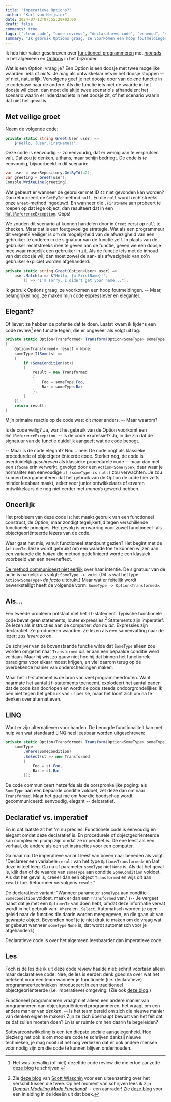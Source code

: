 ```yaml
---
title: "Imperatieve Options?"
author: "Karl van Heijster"
date: 2024-07-12T07:55:29+02:00
draft: false
comments: true
tags: ["clean code", "code reviews", "declaratieve code", "eenvoud", "eerlijke functies", "imperatieve code", "intentie van code", "functioneel programmeren", "leermoment", "monads", "options", "procedureel programmeren", "refactoren", "samenwerking"]
summary: "Ik gebruik Options graag, ze voorkomen een hoop foutmeldingen. Maar, belangrijker nog, ze maken mijn code expressiever en eleganter. Of liever: ze hebben de potentie dat te doen. Laatst kwam ik tijdens een codereview een functie tegen, waarop mijn primaire reactie was: dit *moet* anders. -- Maar waarom?"
---
```


Ik heb hier vaker geschreven over [functioneel programmeren](/tags/functioneel-programmeren/ "Blogs met de tag 'functioneel programmeren'") met [*monads*](/blog/22/12/wat-is-een-monad/ "'Wat is een monad?'") in het algemeen en [Options](/tags/options/ "Blogs met de tag 'options'") in het bijzonder. 


Wat is een Option, vraag je? Een Option is een doosje met twee mogelijke waarden: *iets* of *niets*. Je mag als ontwikkelaar iets in het doosje stoppen -- of niet, natuurlijk. Vervolgens geef je het doosje door van de ene functie in je codebase naar de andere. Als die functie iets met de waarde in het doosje wil doen, dan moet die altijd twee scenario's afhandelen: het scenario waarin er inderdaad iets in het doosje zit, of het scenario waarin dat niet het geval is.


## Met veilige groet


Neem de volgende code:


```cs
private static string Greet(User user) =>
    $"Hello, {user.FirstName}!";
```


Deze code is eenvoudig -- zo eenvoudig, dat er weinig aan te verprutsen valt. Dat zou je denken, althans, maar schijn bedriegt. De code is *te* eenvoudig, bijvoorbeeld in dit scenario:


```cs
var user = userRepository.GetById(42);
var greeting = Greet(user);
Console.WriteLine(greeting);
```


Wat gebeurt er wanneer de gebruiker met ID `42` niet gevonden kan worden? Dan retourneert de `GetById`-method `null`. En die `null` wordt rechtstreeks onze `Greet`-method ingeduwd. En wanneer die `.FirstName` aan probeert te roepen op dat lege object, dan resulteert dat in een [`NullReferenceException`](https://learn.microsoft.com/en-us/dotnet/api/system.nullreferenceexception?view=net-8.0 "'NullReferenceException Class', Microsoft documentatie"). Oeps!


We zouden dit scenario af kunnen handelen door in `Greet` eerst op `null` te checken. Maar dat is een foutgevoelige strategie. Wat als een programmeur dit vergeet? Veiliger is om de mogelijkheid van de afwezigheid van een gebruiker te coderen in de signatuur van de functie zelf. In plaats van de gebruiker rechtstreeks mee te geven aan de functie, geven we een doosje mee waar mogelijk een gebruiker in zit. Als de functie iets met de inhoud van dat doosje wil, dan moet zowel de aan- als afwezigheid van zo'n gebruiker expliciet worden afgehandeld: 


```cs
private static string Greet(Option<User> user) => 
    user.Match(u => $"Hello, {u.FirstName}!",
        () => "I'm sorry, I didn't get your name...");
```


Ik gebruik Options graag, ze voorkomen een hoop foutmeldingen. -- Maar, belangrijker nog, ze maken mijn code expressiever en eleganter.


## Elegant?


Of liever: ze hebben de potentie dat te doen. Laatst kwam ik tijdens een code review[^1] een functie tegen, die er ongeveer als volgt uitzag:


```cs
private static Option<Transformed> Transform(Option<SomeType> someType)
{
    Option<Transformed> result = None;
    someType.IfSome(st => 
    {
        if (SomeCondition(st))
        {
            result = new Transformed
            {
                Foo = someType.Foo,
                Bar = someType.Bar
            };
        }
    });
    return result;
}
```


Mijn primaire reactie op de code was: dit *moet* anders. -- Maar waarom? 


Is de code veilig? Ja, want het gebruik van de Option voorkomt een `NullReferenceException`. -- Is de code expressief? Ja, in die zin dat de signatuur van de functie duidelijk aangeeft wat de code beoogt. 


-- Maar is de code elegant? Nou... nee. De code oogt als klassieke procedurele of objectgeoriënteerde code. Sterker nog, de code is overduidelijk *geschreven* als klassieke procedurele code -- maar dan met een `IfSome` erin verwerkt, gevolgd door een `Action<SomeType>`, daar waar je normaliter een eenvoudige `if (someType is null)` zou verwachten. Je zou kunnen beargumenteren dat het gebruik van de Option de code hier zelfs minder leesbaar maakt, zeker voor junior ontwikkelaars of ervaren ontwikkelaars die nog niet eerder met *monads* gewerkt hebben.


## Oneerlijk


Het probleem van deze code is: het maakt gebruik van een functioneel construct, de Option, maar zondigt tegelijkertijd tegen verschillende functionele principes. Het gevolg is verwarring voor zowel functioneel- als objectgeoriënteerde lezers van de code.


Waar gaat het mis, vanuit functioneel standpunt gezien? Het begint met de `Action<T>`. Deze wordt gebruikt om een waarde toe te kunnen wijzen aan een variabele die *buiten* die method gedefinieerd wordt: een klassiek voorbeeld van een neveneffect.


[De method communiceert niet eerlijk](/blog/22/07/wat-zijn-eerlijke-functies/ "'Wat zijn eerlijke functies?'") over haar intentie. De signatuur van de actie is namelijk als volgt: `SomeType -> void`. (Dit is wat het type `Action<SomeType>` *de facto* uitdrukt.) Maar wat er feitelijk wordt bewerkstelligt heeft de volgende vorm: `SomeType -> Option<Transformed>`.


## Als...


Een tweede probleem ontstaat met het `if`-statement. Typische functionele code bevat geen statements, louter expressies.[^2] Statements zijn imperatief. Ze lezen als instructies aan de computer: *doe nu dit*. Expressies zijn declaratief. Ze produceren waarden. Ze lezen als een samenvatting naar de lezer: *zus levert zo op*.


De schrijver van de bovenstaande functie wilde dat `SomeType` alleen zou worden omgezet naar `Transformed` *als* er aan een bepaalde conditie werd voldaan. Maar hij wist zo gauw niet hoe hij dat binnen het functionele paradigma voor elkaar moest krijgen, en viel daarom terug op de overbekende manier van onderscheidingen maken.


Maar het `if`-statement is de bron van veel programmeerfouten. Want naarmate het aantal `if`-statements toeneemt, explodeert het aantal paden dat de code kan doorlopen en wordt de code steeds ondoorgrondelijker. Ik ben niet tegen het gebruik van `if` per se, maar het loont zich om na te denken over alternatieven.


## LINQ


Want er zijn alternatieven voor handen. De beoogde functionaliteit kan met hulp van wat standaard [LINQ](https://learn.microsoft.com/en-us/dotnet/csharp/linq/ "'Language Integrated Query (LINQ)', Microsoft documentatie") heel leesbaar worden uitgeschreven:


```cs
private static Option<Transformed> Transform(Option<SomeType> someType) =>
    someType
        .Where(SomeCondition)
        .Select(st => new Transformed 
        {
            Foo = st.Foo,
            Bar = st.Bar
        });
```


De code communiceert hetzelfde als de oorspronkelijke poging: als `SomeType` aan een bepaalde conditie voldoet, zet deze dan om naar `Transformed`. Maar het gaat me om *hoe* die boodschap wordt gecommuniceerd: eenvoudig, elegant -- delcaratief.


## Declaratief vs. imperatief


En in dat laatste zit het 'm nu precies. Functionele code is eenvoudig en elegant omdat deze declaratief is. En procedurele of objectgeoriënteerde kan complex en plomp zijn omdat ze imperatief is. De ene leest als een verhaal, de andere als een set instructies voor een computer.


Ga maar na. De imperatieve variant leest van boven naar beneden als volgt. "Declareer een variabele `result` van het type `Option<Transformed>` en laat deze initeel leeg. Ga na of parameter `someType` niet `None` is. Als dat het geval is, kijk dan of de waarde van `someType` aan conditie `SomeCondition` voldoet. Als dat het geval is, creëer dan een object `Transformed` en wijs dit aan `result` toe. Retourneer vervolgens `result`."


De declaratieve variant: "Wanneer parameter `someType` aan conditie `SomeCondition` voldoet, maak er dan een `Transformed` van." (-- Je vergeet haast dat je met een `Option<T>` van doen hebt, omdat deze informatie vervat wordt in het gebruik van `.Where` en `.Select`. Automatisch worden je ogen geleid naar de functies die daarin worden meegegeven, en die gaan uit van gewrapte object. Bovendien hoef je je niet druk te maken om de vraag wat er gebeurt wanneer `someType` `None` is; dat wordt automatisch voor je afgehandeld.)


Declaratieve code is over het algemeen leesbaarder dan imperatieve code.


## Les


Toch is de les die ik uit deze code review haalde niet: schrijf voortaan alleen maar declaratieve code. Nee, de les is eerder: denk goed na over wat het betekent voor een team wanneer je functionele (i.e. declaratieve) programmeertechnieken introduceert in een traditioneel objectgeoriënteerde (i.e. imperatieve) omgeving. (Zie ook [deze blog](/blog/24/02/callback-hell/ "'Callback hell'").)


Functioneel programmeren vraagt niet alleen een andere manier van programmeren dan objectgeoriënteerd programmeren, het vraagt om een andere manier van *denken*. -- Is het team bereid om zich die nieuwe manier van denken eigen te maken? Zijn ze zich überhaupt bewust van het feit dat ze dat zullen moeten doen? En is er ruimte om hen daarin te begeleiden?


Softwareontwikkeling is een ten diepste sociale aangelegenheid. Hoe plezierig het ook is om mooiere code te schrijven dankzij nieuwe technieken, je mag nooit uit het oog verliezen dat er ook andere mensen voor nodig zijn om die code te kunnen blijven onderhouden.


[^1]: Het was toevallig (of niet) dezelfde code review die me ertoe aanzette [deze blog](/blog/24/05/functioneel-denken-een-praktijkvoorbeeld/ "'Functioneel denken: een praktijkvoorbeeld'") te schrijven.

[^2]: Zie [deze blog](https://fsharpforfunandprofit.com/posts/expressions-vs-statements/ "'Expressions vs. statements: Why expressions are safer and make better building blocks', F# for Fun and Profit") van [Scott Wlaschin](https://scottwlaschin.com/) voor een uiteenzetting over het verschil tussen die twee. Op het moment van schrijven lees ik zijn [*Domain Modeling Made Functional*](https://pragprog.com/titles/swdddf/domain-modeling-made-functional/) -- een aanrader! Zie [deze blog](/blog/23/01/eerlijke-domeinmodellen/ "'Eerlijke domeinmodellen'") voor een inleiding in de ideeën uit dat boek.
